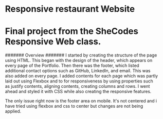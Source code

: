 # Responsive restaurant Website
# Final project from the SheCodes Responsive Web class. 
####### Overview #######
I started by creating the structure of the page using HTML. This began with the design of the header, which appears on every page of the Portfolio.
Then there was the footer, which listed additional contact options such as GitHub, LinkedIn, and email. 
This was also added on every page. I added contents for each page which was partly laid out using Flexbox and to for responsiveness by using properties such as 
justify contents, aligning contents, creating columns and rows. I went ahead and styled it with CSS while also creating the responsive features. 

The only issue right now is the footer area on mobile. It's not centered and i have tried using flexbox and css to center but changes are not being applied.
